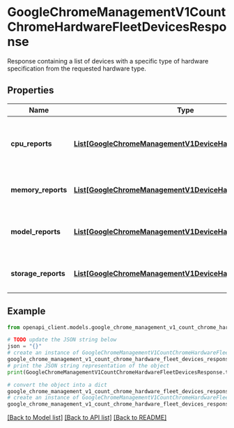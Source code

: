 # GoogleChromeManagementV1CountChromeHardwareFleetDevicesResponse

Response containing a list of devices with a specific type of hardware specification from the requested hardware type.

## Properties

Name | Type | Description | Notes
------------ | ------------- | ------------- | -------------
**cpu_reports** | [**List[GoogleChromeManagementV1DeviceHardwareCountReport]**](GoogleChromeManagementV1DeviceHardwareCountReport.md) | The DeviceHardwareCountReport for device cpu type (for example Intel(R) Core(TM) i7-10610U CPU @ 1.80GHz). | [optional] 
**memory_reports** | [**List[GoogleChromeManagementV1DeviceHardwareCountReport]**](GoogleChromeManagementV1DeviceHardwareCountReport.md) | The DeviceHardwareCountReport for device memory amount in gigabytes (for example 16). | [optional] 
**model_reports** | [**List[GoogleChromeManagementV1DeviceHardwareCountReport]**](GoogleChromeManagementV1DeviceHardwareCountReport.md) | The DeviceHardwareCountReport for device model type (for example Acer C7 Chromebook). | [optional] 
**storage_reports** | [**List[GoogleChromeManagementV1DeviceHardwareCountReport]**](GoogleChromeManagementV1DeviceHardwareCountReport.md) | The DeviceHardwareCountReport for device storage amount in gigabytes (for example 128). | [optional] 

## Example

```python
from openapi_client.models.google_chrome_management_v1_count_chrome_hardware_fleet_devices_response import GoogleChromeManagementV1CountChromeHardwareFleetDevicesResponse

# TODO update the JSON string below
json = "{}"
# create an instance of GoogleChromeManagementV1CountChromeHardwareFleetDevicesResponse from a JSON string
google_chrome_management_v1_count_chrome_hardware_fleet_devices_response_instance = GoogleChromeManagementV1CountChromeHardwareFleetDevicesResponse.from_json(json)
# print the JSON string representation of the object
print(GoogleChromeManagementV1CountChromeHardwareFleetDevicesResponse.to_json())

# convert the object into a dict
google_chrome_management_v1_count_chrome_hardware_fleet_devices_response_dict = google_chrome_management_v1_count_chrome_hardware_fleet_devices_response_instance.to_dict()
# create an instance of GoogleChromeManagementV1CountChromeHardwareFleetDevicesResponse from a dict
google_chrome_management_v1_count_chrome_hardware_fleet_devices_response_from_dict = GoogleChromeManagementV1CountChromeHardwareFleetDevicesResponse.from_dict(google_chrome_management_v1_count_chrome_hardware_fleet_devices_response_dict)
```
[[Back to Model list]](../README.md#documentation-for-models) [[Back to API list]](../README.md#documentation-for-api-endpoints) [[Back to README]](../README.md)


